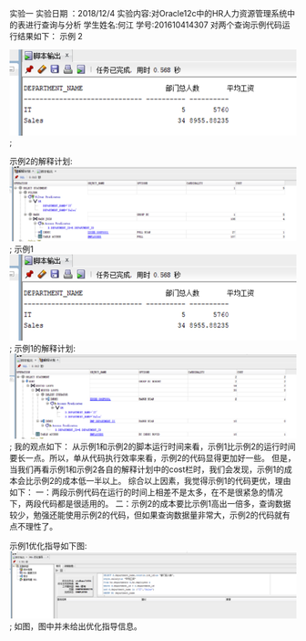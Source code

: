 实验一
实验日期 ：2018/12/4
实验内容:对Oracle12c中的HR人力资源管理系统中的表进行查询与分析
学生姓名:何江
学号:201610414307
对两个查询示例代码运行结果如下：
示例 2

![image](https://github.com/JianYouhjly/Oracle/blob/master/Test%201/search1.png);

示例2的解释计划:
![image](https://github.com/JianYouhjly/Oracle/blob/master/Test%201/explain%20plan1.png); 示例1
![image](https://github.com/JianYouhjly/Oracle/blob/master/Test%201/search3.png);
示例1的解释计划:
![image](https://github.com/JianYouhjly/Oracle/blob/master/Test%201/explain%20plan4.png);
我的观点如下：
从示例1和示例2的脚本运行时间来看，示例1比示例2的运行时间要长一点。所以，单从代码执行效率来看，示例2的代码显得更加好一些。
但是，当我们再看示例1和示例2各自的解释计划中的cost栏时，我们会发现，示例1的成本会比示例2的成本低一半以上。
综合以上因素，我觉得示例1的代码更优，理由如下：
一：两段示例代码在运行的时间上相差不是太多，在不是很紧急的情况下，两段代码都是很适用的。
二：示例2的成本要比示例1高出一倍多，查询数据较少，勉强还能使用示例2的代码，但如果查询数据量非常大，示例2的代码就有点不理性了。

示例1优化指导如下图:
![image](https://github.com/JianYouhjly/Oracle/blob/master/Test%201/optimization%20guidance%205.png);
如图，图中并未给出优化指导信息。
